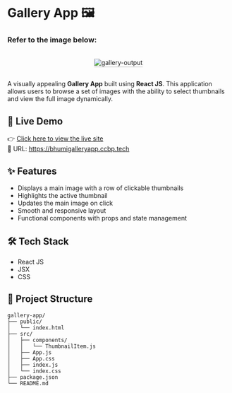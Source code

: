 # Gallery App 🖼️

### Refer to the image below:

<br/>
<div style="text-align: center;">
<img src="https://assets.ccbp.in/frontend/content/react-js/gallery-output.gif" alt="gallery-output" style="max-width:70%;box-shadow:0 2.8px 2.2px rgba(0, 0, 0, 0.12)">
</div>
<br/>

A visually appealing **Gallery App** built using **React JS**. This application allows users to browse a set of images with the ability to select thumbnails and view the full image dynamically.

## 🚀 Live Demo

👉 [Click here to view the live site](https://bhumigalleryapp.ccbp.tech)  
🔗 URL: https://bhumigalleryapp.ccbp.tech

## ✨ Features

- Displays a main image with a row of clickable thumbnails  
- Highlights the active thumbnail  
- Updates the main image on click  
- Smooth and responsive layout  
- Functional components with props and state management

## 🛠️ Tech Stack

- React JS  
- JSX  
- CSS  

## 📁 Project Structure

```
gallery-app/
├── public/
│   └── index.html
├── src/
│   ├── components/
│   │   └── ThumbnailItem.js
│   ├── App.js
│   ├── App.css
│   ├── index.js
│   └── index.css
├── package.json
└── README.md
```